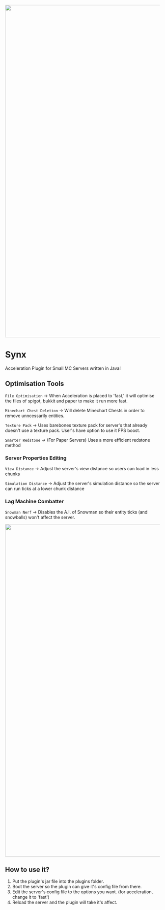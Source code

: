 <p align="center">
  <img src="https://repository-images.githubusercontent.com/570765321/7a3ac59a-e9fa-42a5-9a7f-cb66231fe028" width="1080">
</p>

# Synx
Acceleration Plugin for Small MC Servers written in Java!

## Optimisation Tools
``File Optimisation`` -> When Acceleration is placed to 'fast,' it will optimise the files of spigot, bukkit and paper to make it run more fast.

``Minechart Chest Deletion`` -> Will delete Minechart Chests in order to remove unncessarily entities. 

``Texture Pack`` -> Uses barebones texture pack for server's that already doesn't use a texture pack. User's have option to use it FPS boost. 

``Smarter Redstone`` -> (For Paper Servers) Uses a more efficient redstone method

### Server Properties Editing
``View Distance`` -> Adjust the server's view distance so users can load in less chunks

``Simulation Distance`` -> Adjust the server's simulation distance so the server can run ticks at a lower chunk distance

### Lag Machine Combatter

``Snowman Nerf`` -> Disables the A.I. of Snowman so their entity ticks (and snowballs) won't affect the server. 

<p align="center">
  <img src="https://cdn.discordapp.com/attachments/660227834500874276/1047948760141021224/Desktop_-_3.png" width="1080">
</p>

## How to use it?
1) Put the plugin's jar file into the plugins folder.
2) Boot the server so the plugin can give it's config file from there.
3) Edit the server's config file to the options you want. (for acceleration, change it to 'fast')
4) Reload the server and the plugin will take it's affect.
